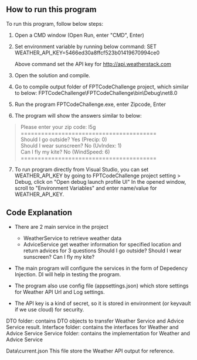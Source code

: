 

## How to run this program

To run this program, follow below steps:

1. Open a CMD window (Open Run, enter "CMD", Enter)
2. Set environment variable by running below command:
	SET WEATHER_API_KEY=5466ed30a8ffcf523b01419670994ce0

	Above command set the API key for http://api.weatherstack.com

3. Open the solution and compile.
4. Go to compile output folder of FPTCodeChallenge project, which similar to below:
	FPTCodeChallenge\FPTCodeChallenge\bin\Debug\net8.0

5. Run the program FPTCodeChallenge.exe, enter Zipcode, Enter
6. The program will show the answers similar to below:


> Please enter your zip code: l5g  
========================================  
Should I go outside? Yes (Precip: 0)  
Should I wear sunscreen? No (UvIndex: 1)  
Can I fly my kite? No (WindSpeed: 6)  
========================================


7. To run program directly from Visual Studio, you can set WEATHER_API_KEY by going to
	FPTCodeChallenge project setting > Debug, click on "Open debug launch profile UI"
	In the opened window, scroll to "Environment Variables" and enter name/value for WEATHER_API_KEY.


## Code Explanation

- There are 2 main service in the project
  - WeatherService to retrieve weather data
  - AdviceService get weather information for specified location and return advices for 3 questions
		Should I go outside?
		Should I wear sunscreen?
		Can I fly my kite?

- The main program will configure the services in the form of Depedency Injection.
	DI will help in testing the program.

- The program also use config file (appsettings.json) which store settings for Weather API Url and Log settings.
- The API key is a kind of secret, so it is stored in environment (or keyvault if we use cloud) for security.

DTO folder: contains DTO objects to transfer Weather Service and Advice Service result.
Interface folder: contains the interfaces for Weather and Advice Service
Service folder: contains the implementation for Weather and Advice Service

Data\current.json
	This file store the Weather API output for reference.
